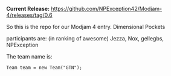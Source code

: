 **Current Release:** https://github.com/NPException42/Modjam-4/releases/tag/0.6



So this is the repo for our Modjam 4 entry. Dimensional Pockets

participants are: (in ranking of awesome)
Jezza, Nox, gellegbs, NPException

The team name is:
```
Team team = new Team("GTN");
```
